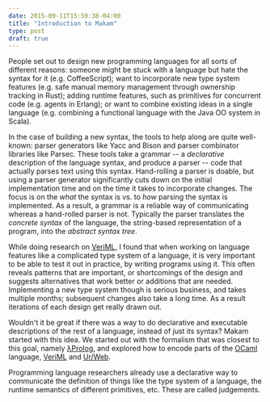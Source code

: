 ```yaml
---
date: 2015-09-11T15:59:38-04:00
title: "Introduction to Makam"
type: post
draft: true
---
```


People set out to design new programming languages for all sorts of different reasons: someone might
be stuck with a language but hate the syntax for it (e.g. CoffeeScript); want to incorporate
new type system features (e.g. safe manual memory management through ownership tracking in Rust); adding
runtime features, such as primitives for concurrent code (e.g. agents in Erlang); or want to combine
existing ideas in a single language (e.g. combining a functional language with the Java OO system in
Scala).

In the case of building a new syntax, the tools to help along are quite well-known: parser
generators like Yacc and Bison and parser combinator libraries like Parsec. These tools take a
grammar -- a *declarative* description of the language syntax, and produce a parser -- code that
actually parses text using this syntax. Hand-rolling a parser is doable, but using a parser
generator significantly cuts down on the initial implementation time and on the time it takes
to incorporate changes. The focus is on the *what* the syntax is vs. to *how* parsing the syntax is
implemented. As a result, a grammar is a reliable way of communicating whereas a hand-rolled parser
is not. Typically the parser translates the *concrete syntax* of the language, the string-based
representation of a program, into the *abstract syntax tree*.

While doing research on [VeriML](/veriml), I found that when working on language features like a
complicated type system of a language, it is very important to be able to test it out in practice,
by writing programs using it. This often reveals patterns that are important, or shortcomings of the
design and suggests alternatives that work better or additions that are needed. Implementing a new
type system though is serious business, and takes multiple months; subsequent changes also take a long
time. As a result iterations of each design get really drawn out.

Wouldn't it be great if there was a way to do declarative and executable descriptions of the rest of
a language, instead of just its syntax? Makam started with this idea. We started out with the formalism
that was closest to this goal, namely [λProlog](http://www.lix.polytechnique.fr/~dale/lProlog/),
and explored how to encode parts of the [OCaml]() language, [VeriML]() and [Ur/Web]().

Programming language researchers already use a declarative way to communicate the definition of
things like the type system of a language, the runtime semantics of different primitives, etc.
These are called judgements. 
